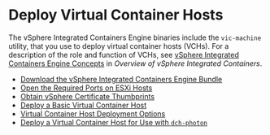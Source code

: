 <!-- THIS TOPIC IS LINKED FROM THE UI -->

# Deploy Virtual Container Hosts #

The vSphere Integrated Containers Engine binaries include the `vic-machine` utility, that you use to deploy virtual container hosts (VCHs). For a description of the role and function of VCHs, see [vSphere Integrated Containers Engine Concepts](../vic_overview/introduction.md#concepts) in *Overview of vSphere Integrated Containers*. 

* [Download the vSphere Integrated Containers Engine Bundle](vic_engine_bundle.md)
* [Open the Required Ports on ESXi Hosts](open_ports_on_hosts.md)
* [Obtain vSphere Certificate Thumbprints](obtain_thumbprint.md)
* [Deploy a Basic Virtual Container Host](deploy_basic_vch.md)
* [Virtual Container Host Deployment Options](vch_installer_options.md)
* [Deploy a Virtual Container Host for Use with `dch-photon`](deploy_vch_dchphoton.md)